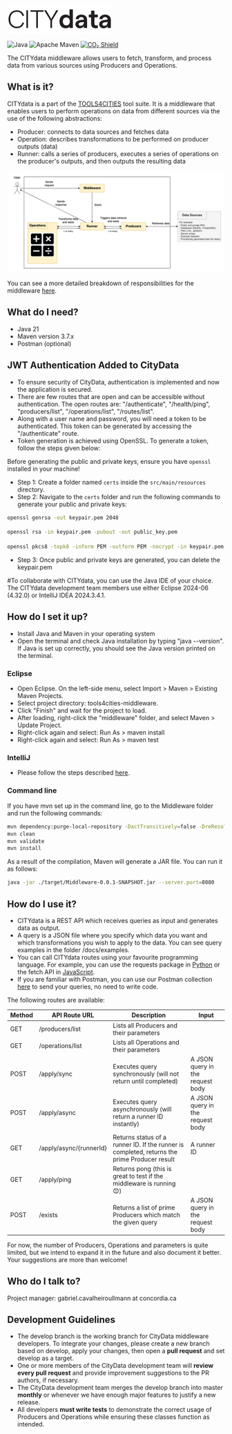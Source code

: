 ![image](./docs/logo.png)

![Java](https://img.shields.io/badge/Java-orange)
![Apache Maven](https://github.com/ptidejteam/ptidej-Ptidej/actions/workflows/maven.yml/badge.svg)
[![CO₂ Shield](https://img.shields.io/badge/CO₂-C_0.36g-C89806)](https://overbrowsing.com/projects/co2-shield)



The CITYdata middleware allows users to fetch, transform, and process data from various sources using Producers and Operations.

## What is it?
CITYdata is a part of the [TOOLS4CITIES](https://www.concordia.ca/research/cities-institute/initiatives/tools4cities.html) tool suite. It is a middleware that enables users to perform operations on data from different sources via the use of the following abstractions:

- Producer: connects to data sources and fetches data
- Operation: describes transformations to be performed on producer outputs (data)
- Runner: calls a series of producers, executes a series of operations on the producer's outputs, and then outputs the resulting data

![image](./docs/simplified-architecture.png)

You can see a more detailed breakdown of responsibilities for the middleware [here](./docs/architecture.png).

## What do I need?

- Java 21
- Maven version 3.7.x
- Postman (optional)

## JWT Authentication Added to CityData

- To ensure security of CityData, authentication is implemented and now the application is secured.
- There are few routes that are open and can be accessible without authentication. The open routes are: "/authenticate", "/health/ping", "producers/list", "/operations/list", "/routes/list".
- Along with a user name and password, you will need a token to be authenticated. This token can be generated by accessing the "/authenticate" route. 
- Token generation is achieved using OpenSSL. To generate a token, follow the steps given below:

Before generating the public and private keys, ensure you have `openssl` installed in your machine!

- Step 1: Create a folder named `certs` inside the `src/main/resources` directory.
- Step 2: Navigate to the `certs` folder and run the following commands to generate your public and private keys:

```bash
openssl genrsa -out keypair.pem 2048

openssl rsa -in keypair.pem -pubout -out public_key.pem

openssl pkcs8 -topk8 -inform PEM -outform PEM -nocrypt -in keypair.pem -out private_key.pem
```
- Step 3: Once public and private keys are generated, you can delete the keypair.pem


#To collaborate with CITYdata, you can use the Java IDE of your choice. The CITYdata development team members use either Eclipse 2024-06 (4.32.0) or IntelliJ IDEA 2024.3.4.1.

## How do I set it up?

- Install Java and Maven in your operating system
- Open the terminal and check Java installation by typing "java --version". If Java is set up correctly, you should see the Java version printed on the terminal.

### Eclipse
- Open Eclipse. On the left-side menu, select Import > Maven > Existing Maven Projects.
- Select project directory: tools4cities-middleware.
- Click "Finish" and wait for the project to load.
- After loading, right-click the "middleware" folder, and select Maven > Update Project.
- Right-click again and select: Run As > maven install
- Right-click again and select: Run As > maven test

### IntelliJ
- Please follow the steps described [here](https://www.jetbrains.com/help/idea/import-project-from-eclipse-page-1.html).

### Command line
If you have mvn set up in the command line, go to the Middleware folder and run the following commands:
```bash
mvn dependency:purge-local-repository -DactTransitively=false -DreResolve=false
mvn clean
mvn validate
mvn install
```

As a result of the compilation, Maven will generate a JAR file. You can run it as follows:
```bash
java -jar ./target/Middleware-0.0.1-SNAPSHOT.jar --server.port=8080
```

## How do I use it?

- CITYdata is a REST API which receives queries as input and generates data as output.
- A query is a JSON file where you specify which data you want and which transformations you wish to apply to the data. You can see query examples in the folder /docs/examples.
- You can call CITYdata routes using your favourite programming language. For example, you can use the requests package in [Python](https://www.geeksforgeeks.org/get-post-requests-using-python/) or the fetch API in [JavaScript](https://developer.mozilla.org/en-US/docs/Web/API/Fetch_API/Using_Fetch).
- If you are familiar with Postman, you can use our Postman collection [here](https://github.com/ptidejteam/citydata/blob/master/Middleware/docs/citydata_collection.json) to send your queries, no need to write code.

The following routes are available:

| **Method** | **API Route URL**       | **Description**                                                                              | **Input**                        |
|------------|-------------------------|----------------------------------------------------------------------------------------------|----------------------------------|
| GET        | /producers/list         | Lists all Producers and their parameters                                                     |                                  |
| GET        | /operations/list        | Lists all Operations and their parameters                                                    |                                  |
| POST       | /apply/sync             | Executes query synchronously (will not return until completed)                               | A JSON query in the request body |
| POST       | /apply/async            | Executes query asynchronously (will return a runner ID instantly)                            | A JSON query in the request body |
| GET        | /apply/async/{runnerId} | Returns status of a runner ID. If the runner is completed, returns the prime Producer result | A runner ID                      |
| GET        | /apply/ping             | Returns pong (this is great to test if the middleware is running 😊)                          |                                  |
| POST       | /exists                 | Returns a list of prime Producers which match the given query                                | A JSON query in the request body |

For now, the number of Producers, Operations and parameters is quite limited, but we intend to expand it in the future and also document it better. Your suggestions are more than welcome!

## Who do I talk to?

Project manager: gabriel.cavalheiroullmann at concordia.ca

## Development Guidelines
- The develop branch is the working branch for CityData middleware developers. To integrate your changes, please create a new branch based on develop, apply your changes, then open a **pull request** and set develop as a target.
- One or more members of the CityData development team will **review every pull request** and provide improvement suggestions to the PR authors, if necessary.
- The CityData development team merges the develop branch into master **monthly** or whenever we have enough major features to justify a new release.
- All developers **must write tests** to demonstrate the correct usage of Producers and Operations while ensuring these classes function as intended.
